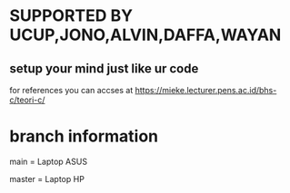 # SUPPORTED BY UCUP,JONO,ALVIN,DAFFA,WAYAN
## setup your mind just like ur code 

for references you can accses at https://mieke.lecturer.pens.ac.id/bhs-c/teori-c/

# branch information 

main  = Laptop ASUS

master = Laptop HP